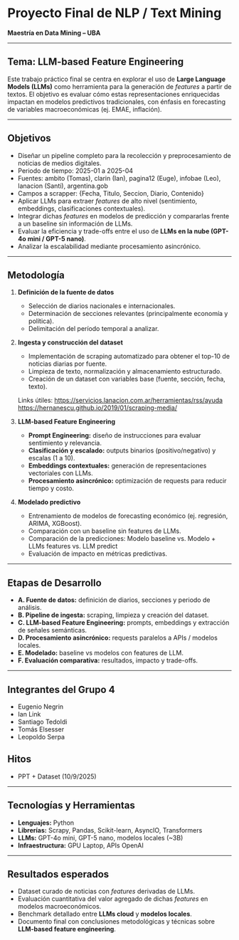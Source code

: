 # Proyecto Final de NLP / Text Mining  
**Maestría en Data Mining – UBA**

---

## Tema: LLM-based Feature Engineering

Este trabajo práctico final se centra en explorar el uso de **Large Language Models (LLMs)** como herramienta para la generación de *features* a partir de textos. El objetivo es evaluar cómo estas representaciones enriquecidas impactan en modelos predictivos tradicionales, con énfasis en forecasting de variables macroeconómicas (ej. EMAE, inflación).  

---

## Objetivos

- Diseñar un pipeline completo para la recolección y preprocesamiento de noticias de medios digitales.
- Periodo de tiempo: 2025-01 a 2025-04
- Fuentes: ambito (Tomas), clarin (Ian), pagina12 (Euge), infobae (Leo), lanacion (Santi), argentina.gob
- Campos a scrapper: {Fecha, Titulo, Seccion, Diario, Contenido}  
- Aplicar LLMs para extraer *features* de alto nivel (sentimiento, embeddings, clasificaciones contextuales).  
- Integrar dichas *features* en modelos de predicción y compararlas frente a un baseline sin información de LLMs.  
- Evaluar la eficiencia y trade-offs entre el uso de **LLMs en la nube (GPT-4o mini / GPT-5 nano)**.  
- Analizar la escalabilidad mediante procesamiento asincrónico.  

---

## Metodología

1. **Definición de la fuente de datos**  
   - Selección de diarios nacionales e internacionales.  
   - Determinación de secciones relevantes (principalmente economía y política).  
   - Delimitación del período temporal a analizar.  

2. **Ingesta y construcción del dataset**  
   - Implementación de scraping automatizado para obtener el top-10 de noticias diarias por fuente.  
   - Limpieza de texto, normalización y almacenamiento estructurado.  
   - Creación de un dataset con variables base (fuente, sección, fecha, texto). 

   Links útiles:
   https://servicios.lanacion.com.ar/herramientas/rss/ayuda
   https://hernanescu.github.io/2019/01/scraping-media/

3. **LLM-based Feature Engineering**  
   - **Prompt Engineering:** diseño de instrucciones para evaluar sentimiento y relevancia.  
   - **Clasificación y escalado:** outputs binarios (positivo/negativo) y escalas (1 a 10).  
   - **Embeddings contextuales:** generación de representaciones vectoriales con LLMs.  
   - **Procesamiento asincrónico:** optimización de requests para reducir tiempo y costo.  

4. **Modelado predictivo**  
   - Entrenamiento de modelos de forecasting económico (ej. regresión, ARIMA, XGBoost).  
   - Comparación con un baseline sin features de LLMs.
   - Comparación de la predicciones: Modelo baseline vs. Modelo + LLMs features vs. LLM predict  
   - Evaluación de impacto en métricas predictivas.  

---

## Etapas de Desarrollo

- **A. Fuente de datos:** definición de diarios, secciones y periodo de análisis.  
- **B. Pipeline de ingesta:** scraping, limpieza y creación del dataset.  
- **C. LLM-based Feature Engineering:** prompts, embeddings y extracción de señales semánticas.  
- **D. Procesamiento asincrónico:** requests paralelos a APIs / modelos locales.  
- **E. Modelado:** baseline vs modelos con features de LLM.  
- **F. Evaluación comparativa:** resultados, impacto y trade-offs.  

---

## Integrantes del Grupo 4

- Eugenio Negrin  
- Ian Link  
- Santiago Tedoldi  
- Tomás Elsesser  
- Leopoldo Serpa

## Hitos

- PPT + Dataset (10/9/2025)

---

## Tecnologías y Herramientas

- **Lenguajes:** Python  
- **Librerías:** Scrapy, Pandas, Scikit-learn, AsyncIO, Transformers  
- **LLMs:** GPT-4o mini, GPT-5 nano, modelos locales (~3B)  
- **Infraestructura:** GPU Laptop, APIs OpenAI  

---

## Resultados esperados

- Dataset curado de noticias con *features* derivadas de LLMs.  
- Evaluación cuantitativa del valor agregado de dichas *features* en modelos macroeconómicos.  
- Benchmark detallado entre **LLMs cloud** y **modelos locales**.  
- Documento final con conclusiones metodológicas y técnicas sobre **LLM-based feature engineering**.  




